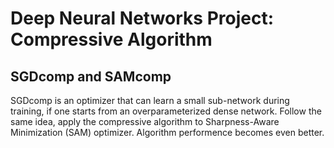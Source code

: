 # Deep Neural Networks Project: Compressive Algorithm 

## SGDcomp and SAMcomp 
SGDcomp is an optimizer that can learn a small sub-network during training, if one starts from an overparameterized dense network. Follow the same idea, apply the compressive algorithm to Sharpness-Aware Minimization (SAM) optimizer. Algorithm performence becomes even better.
